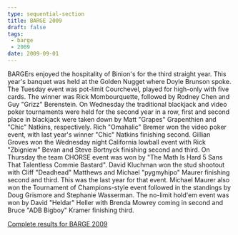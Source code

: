 ```yaml
---
type: sequential-section
title: BARGE 2009
draft: false
tags:
 - barge
 - 2009
date: 2009-09-01
---
```


BARGErs enjoyed the hospitality of Binion's for the third straight year. This year's banquet was held at the Golden Nugget where Doyle Brunson spoke. The Tuesday event was pot-limit Courchevel, played for high-only with five cards. The winner was Rick Mombourquette, followed by Rodney Chen and Guy &quot;Grizz&quot; Berenstein. On Wednesday the traditional blackjack and video poker tournaments were held for the second year in a row, first and second place in blackjack were taken down by Matt &quot;Grapes&quot; Grapenthien and &quot;Chic&quot; Natkins, respectively. Rich &quot;Omahalic&quot; Bremer won the video poker event, with last year's winner &quot;Chic&quot; Natkins finishing second. Gillian Groves won the Wednesday night California lowball event with Rick &quot;Zbigniew&quot; Bevan and Steve Bortnyck finishing second and third. On Thursday the team CHORSE event was won by &quot;The Math Is Hard 5 Sans That Talentless Commie Bastard&quot;. David Kluchman won the stud shootout with Cliff &quot;Deadhead&quot; Matthews and Michael &quot;pygmyhipo&quot; Maurer finishing second and third. This was the last year for that event. Michael Maurer also won the Tournament of Champions-style event followed in the standings by Doug Grismore and Stephanie Wasserman. The no-limit hold'em event was won by David &quot;Heldar&quot; Heller with Brenda Mowrey coming in second and Bruce &quot;ADB Bigboy&quot; Kramer finishing third.

[Complete results for BARGE 2009](/barge/results/2009)
